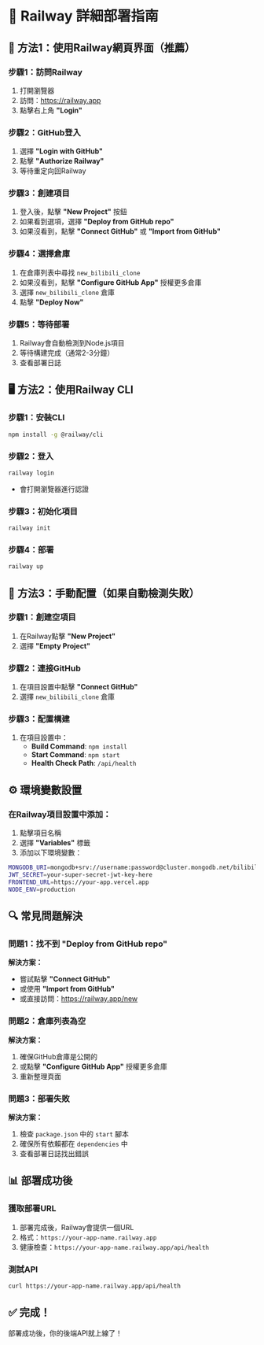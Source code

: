 # 🚀 Railway 詳細部署指南

## 📱 方法1：使用Railway網頁界面（推薦）

### 步驟1：訪問Railway
1. 打開瀏覽器
2. 訪問：https://railway.app
3. 點擊右上角 **"Login"**

### 步驟2：GitHub登入
1. 選擇 **"Login with GitHub"**
2. 點擊 **"Authorize Railway"**
3. 等待重定向回Railway

### 步驟3：創建項目
1. 登入後，點擊 **"New Project"** 按鈕
2. 如果看到選項，選擇 **"Deploy from GitHub repo"**
3. 如果沒看到，點擊 **"Connect GitHub"** 或 **"Import from GitHub"**

### 步驟4：選擇倉庫
1. 在倉庫列表中尋找 `new_bilibili_clone`
2. 如果沒看到，點擊 **"Configure GitHub App"** 授權更多倉庫
3. 選擇 `new_bilibili_clone` 倉庫
4. 點擊 **"Deploy Now"**

### 步驟5：等待部署
1. Railway會自動檢測到Node.js項目
2. 等待構建完成（通常2-3分鐘）
3. 查看部署日誌

## 🖥️ 方法2：使用Railway CLI

### 步驟1：安裝CLI
```bash
npm install -g @railway/cli
```

### 步驟2：登入
```bash
railway login
```
- 會打開瀏覽器進行認證

### 步驟3：初始化項目
```bash
railway init
```

### 步驟4：部署
```bash
railway up
```

## 🔧 方法3：手動配置（如果自動檢測失敗）

### 步驟1：創建空項目
1. 在Railway點擊 **"New Project"**
2. 選擇 **"Empty Project"**

### 步驟2：連接GitHub
1. 在項目設置中點擊 **"Connect GitHub"**
2. 選擇 `new_bilibili_clone` 倉庫

### 步驟3：配置構建
1. 在項目設置中：
   - **Build Command**: `npm install`
   - **Start Command**: `npm start`
   - **Health Check Path**: `/api/health`

## ⚙️ 環境變數設置

### 在Railway項目設置中添加：

1. 點擊項目名稱
2. 選擇 **"Variables"** 標籤
3. 添加以下環境變數：

```bash
MONGODB_URI=mongodb+srv://username:password@cluster.mongodb.net/bilibili_clone
JWT_SECRET=your-super-secret-jwt-key-here
FRONTEND_URL=https://your-app.vercel.app
NODE_ENV=production
```

## 🔍 常見問題解決

### 問題1：找不到 "Deploy from GitHub repo"
**解決方案：**
- 嘗試點擊 **"Connect GitHub"**
- 或使用 **"Import from GitHub"**
- 或直接訪問：https://railway.app/new

### 問題2：倉庫列表為空
**解決方案：**
1. 確保GitHub倉庫是公開的
2. 或點擊 **"Configure GitHub App"** 授權更多倉庫
3. 重新整理頁面

### 問題3：部署失敗
**解決方案：**
1. 檢查 `package.json` 中的 `start` 腳本
2. 確保所有依賴都在 `dependencies` 中
3. 查看部署日誌找出錯誤

## 📊 部署成功後

### 獲取部署URL
1. 部署完成後，Railway會提供一個URL
2. 格式：`https://your-app-name.railway.app`
3. 健康檢查：`https://your-app-name.railway.app/api/health`

### 測試API
```bash
curl https://your-app-name.railway.app/api/health
```

## ✅ 完成！

部署成功後，你的後端API就上線了！

